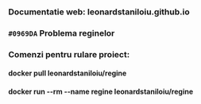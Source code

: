 ### Documentatie web: leonardstaniloiu.github.io

### `#0969DA` Problema reginelor

### Comenzi pentru rulare proiect:

#### docker pull leonardstaniloiu/regine
#### docker run --rm --name regine leonardstaniloiu/regine

